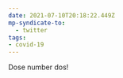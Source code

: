```yaml
---
date: 2021-07-10T20:18:22.449Z
mp-syndicate-to:
  - twitter
tags:
- covid-19
---
```


Dose number dos!
